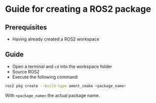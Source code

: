 # Guide for creating a ROS2 package

## Prerequisites
- Having already created a ROS2 workspace

## Guide
- Open a terminal and `cd` into the workspace folder
- Source ROS2
- Execute the following command:
```bash
ros2 pkg create --build-type ament_cmake <package_name>
```
With `<package_name>` the actual package name.